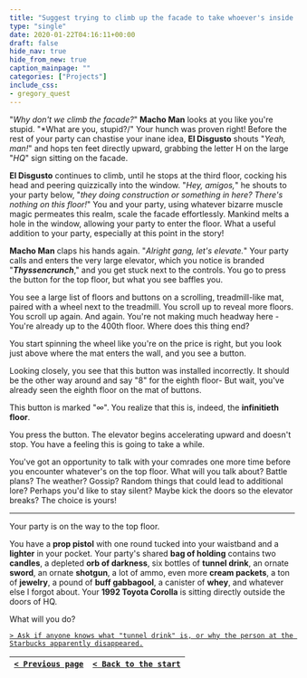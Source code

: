 ```yaml
---
title: "Suggest trying to climb up the facade to take whoever's inside by surprise."
type: "single"
date: 2020-01-22T04:16:11+00:00
draft: false
hide_nav: true
hide_from_new: true
caption_mainpage: ""
categories: ["Projects"]
include_css:
- gregory_quest
---
```


"*Why don't we climb the facade?*" **Macho Man** looks at you like you're stupid. "*What are you, stupid?/" Your hunch was proven right! Before the rest of your party can chastise your inane idea, **El Disgusto** shouts "*Yeah, man!*" and hops ten feet directly upward, grabbing the letter H on the large "*HQ*" sign sitting on the facade.

**El Disgusto** continues to climb, until he stops at the third floor, cocking his head and peering quizzically into the window. "*Hey, amigos,*" he shouts to your party below, "*they doing construction or something in here? There's nothing on this floor!*" You and your party, using whatever bizarre muscle magic permeates this realm, scale the facade effortlessly. Mankind melts a hole in the window, allowing your party to enter the floor. What a useful addition to your party, especially at this point in the story!

**Macho Man** claps his hands again. "*Alright gang, let's elevate.*" Your party calls and enters the very large elevator, which you notice is branded "***Thyssencrunch***," and you get stuck next to the controls. You go to press the button for the top floor, but what you see baffles you.

You see a large list of floors and buttons on a scrolling, treadmill-like mat, paired with a wheel next to the treadmill. You scroll up to reveal more floors. You scroll up again. And again. You're not making much headway here - You're already up to the 400th floor. Where does this thing end?

You start spinning the wheel like you're on the price is right, but you look just above where the mat enters the wall, and you see a button.

Looking closely, you see that this button was installed incorrectly. It should be the other way around and say "8" for the eighth floor- But wait, you've already seen the eighth floor on the mat of buttons.

This button is marked "*∞*". You realize that this is, indeed, the **infinitieth floor**.

You press the button. The elevator begins accelerating upward and doesn't stop. You have a feeling this is going to take a while.

You've got an opportunity to talk with your comrades one more time before you encounter whatever's on the top floor. What will you talk about? Battle plans? The weather? Gossip? Random things that could lead to additional lore? Perhaps you'd like to stay silent? Maybe kick the doors so the elevator breaks? The choice is yours!

---

Your party is on the way to the top floor.

You have a **prop pistol** with one round tucked into your waistband and a **lighter** in your pocket. Your party's shared **bag of holding** contains two **candles**, a depleted **orb of darkness**, six bottles of **tunnel drink**, an ornate **sword**, an ornate **shotgun**, a lot of ammo, even more **cream packets**, a ton of **jewelry**, a pound of **buff gabbagool**, a canister of **whey**, and whatever else I forgot about. Your **1992 Toyota Corolla** is sitting directly outside the doors of HQ.

What will you do?

[``> Ask if anyone knows what "tunnel drink" is, or why the person at the Starbucks apparently disappeared.``](../47)

|[``< Previous page``](../45)|[``< Back to the start``](../)|
|---|---|